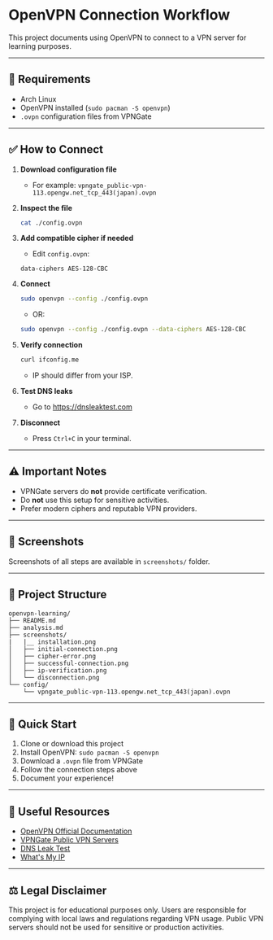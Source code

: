 # OpenVPN Connection Workflow

This project documents using OpenVPN to connect to a VPN server for learning purposes.

---

## 📌 Requirements

- Arch Linux
- OpenVPN installed (`sudo pacman -S openvpn`)
- `.ovpn` configuration files from VPNGate 

---

## ✅ How to Connect

1. **Download configuration file**
   - For example: `vpngate_public-vpn-113.opengw.net_tcp_443(japan).ovpn`

2. **Inspect the file**
   ```bash
   cat ./config.ovpn
   ```

3. **Add compatible cipher if needed**
   - Edit `config.ovpn`:
   ```
   data-ciphers AES-128-CBC
   ```

4. **Connect**
   ```bash
   sudo openvpn --config ./config.ovpn
   ```
   - OR:
   ```bash
   sudo openvpn --config ./config.ovpn --data-ciphers AES-128-CBC
   ```

5. **Verify connection**
   ```bash
   curl ifconfig.me
   ```
   - IP should differ from your ISP.

6. **Test DNS leaks**
   - Go to https://dnsleaktest.com

7. **Disconnect**
   - Press `Ctrl+C` in your terminal.

---

## ⚠️ Important Notes

- VPNGate servers do **not** provide certificate verification.
- Do **not** use this setup for sensitive activities.
- Prefer modern ciphers and reputable VPN providers.

---

## 📸 Screenshots

Screenshots of all steps are available in `screenshots/` folder.

---

## 📁 Project Structure

```
openvpn-learning/
├── README.md
├── analysis.md
├── screenshots/
|   |__ installation.png
│   ├── initial-connection.png
│   ├── cipher-error.png
│   ├── successful-connection.png
│   ├── ip-verification.png
│   └── disconnection.png
└── config/
    └── vpngate_public-vpn-113.opengw.net_tcp_443(japan).ovpn
```

---

## 🚀 Quick Start

1. Clone or download this project
2. Install OpenVPN: `sudo pacman -S openvpn`
3. Download a `.ovpn` file from VPNGate
4. Follow the connection steps above
5. Document your experience!

---

## 🔗 Useful Resources

- [OpenVPN Official Documentation](https://openvpn.net/community-resources/)
- [VPNGate Public VPN Servers](https://www.vpngate.net/)
- [DNS Leak Test](https://dnsleaktest.com/)
- [What's My IP](https://ifconfig.me/)

---

## ⚖️ Legal Disclaimer

This project is for educational purposes only. Users are responsible for complying with local laws and regulations regarding VPN usage. Public VPN servers should not be used for sensitive or production activities.
